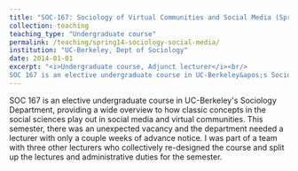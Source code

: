```yaml
---
title: "SOC-167: Sociology of Virtual Communities and Social Media (Spring 2014)"
collection: teaching
teaching_type: "Undergraduate course"
permalink: /teaching/spring14-sociology-social-media/ 
institution: "UC-Berkeley, Dept of Sociology"
date: 2014-01-01
excerpt: "<i>Undergraduate course, Adjunct lecturer</i><br/>
SOC 167 is an elective undergraduate course in UC-Berkeley&apos;s Sociology Department, providing a wide overview to how classic concepts in the social sciences play out in social media and virtual communities"
---
```


SOC 167 is an elective undergraduate course in UC-Berkeley&apos;s Sociology Department, providing a wide overview to how classic concepts in the social sciences play out in social media and virtual communities. This semester, there was an unexpected vacancy and the department needed a lecturer with only a couple weeks of advance notice. I was part of a team with three other lecturers who collectively re-designed the course and split up the lectures and administrative duties for the semester.
